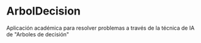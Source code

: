 # ArbolDecision
Aplicación académica para resolver problemas a través de la técnica de IA de "Arboles de decisión"
